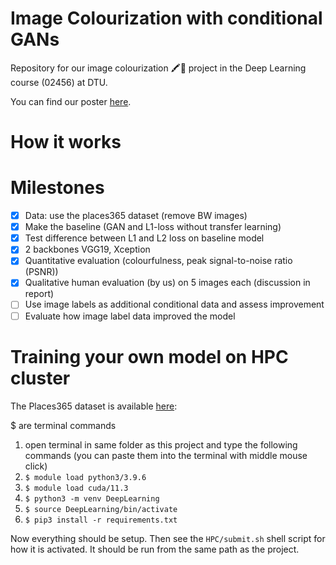 # Image Colourization with conditional GANs
Repository for our image colourization 🖍🎨 project in the Deep Learning course (02456) at DTU. 

You can find our poster [here](poster/02456_Deep_Learning_Image_Colourization.pdf).

# How it works

# Milestones
- [x] Data: use the places365 dataset (remove BW images)
- [x] Make the baseline (GAN and L1-loss without transfer learning)
- [x] Test difference between L1 and L2 loss on baseline model
- [x] 2 backbones VGG19, Xception
- [x] Quantitative evaluation (colourfulness, peak signal-to-noise ratio (PSNR))
- [x] Qualitative human evaluation (by us) on 5 images each (discussion in report)
- [ ] Use image labels as additional conditional data and assess improvement
- [ ] Evaluate how image label data improved the model

# Training your own model on HPC cluster
The Places365 dataset is available [here](http://places2.csail.mit.edu/): 

$ are terminal commands
1. open terminal in same folder as this project and type the following commands (you can paste them into the terminal with middle mouse click)
2. ```$ module load python3/3.9.6```
3. ```$ module load cuda/11.3```
4. ```$ python3 -m venv DeepLearning```
5. ```$ source DeepLearning/bin/activate```
6. ```$ pip3 install -r requirements.txt```

Now everything should be setup. Then see the ```HPC/submit.sh``` shell script for how it is activated. It should be run from the same path as the project.
